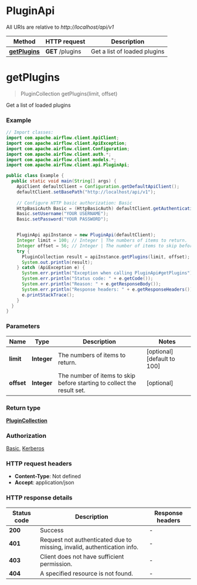 # PluginApi

All URIs are relative to *http://localhost/api/v1*

Method | HTTP request | Description
------------- | ------------- | -------------
[**getPlugins**](PluginApi.md#getPlugins) | **GET** /plugins | Get a list of loaded plugins


<a name="getPlugins"></a>
# **getPlugins**
> PluginCollection getPlugins(limit, offset)

Get a list of loaded plugins

### Example
```java
// Import classes:
import com.apache.airflow.client.ApiClient;
import com.apache.airflow.client.ApiException;
import com.apache.airflow.client.Configuration;
import com.apache.airflow.client.auth.*;
import com.apache.airflow.client.models.*;
import com.apache.airflow.client.api.PluginApi;

public class Example {
  public static void main(String[] args) {
    ApiClient defaultClient = Configuration.getDefaultApiClient();
    defaultClient.setBasePath("http://localhost/api/v1");
    
    // Configure HTTP basic authorization: Basic
    HttpBasicAuth Basic = (HttpBasicAuth) defaultClient.getAuthentication("Basic");
    Basic.setUsername("YOUR USERNAME");
    Basic.setPassword("YOUR PASSWORD");


    PluginApi apiInstance = new PluginApi(defaultClient);
    Integer limit = 100; // Integer | The numbers of items to return.
    Integer offset = 56; // Integer | The number of items to skip before starting to collect the result set.
    try {
      PluginCollection result = apiInstance.getPlugins(limit, offset);
      System.out.println(result);
    } catch (ApiException e) {
      System.err.println("Exception when calling PluginApi#getPlugins");
      System.err.println("Status code: " + e.getCode());
      System.err.println("Reason: " + e.getResponseBody());
      System.err.println("Response headers: " + e.getResponseHeaders());
      e.printStackTrace();
    }
  }
}
```

### Parameters

Name | Type | Description  | Notes
------------- | ------------- | ------------- | -------------
 **limit** | **Integer**| The numbers of items to return. | [optional] [default to 100]
 **offset** | **Integer**| The number of items to skip before starting to collect the result set. | [optional]

### Return type

[**PluginCollection**](PluginCollection.md)

### Authorization

[Basic](../README.md#Basic), [Kerberos](../README.md#Kerberos)

### HTTP request headers

 - **Content-Type**: Not defined
 - **Accept**: application/json

### HTTP response details
| Status code | Description | Response headers |
|-------------|-------------|------------------|
**200** | Success |  -  |
**401** | Request not authenticated due to missing, invalid, authentication info. |  -  |
**403** | Client does not have sufficient permission. |  -  |
**404** | A specified resource is not found. |  -  |

